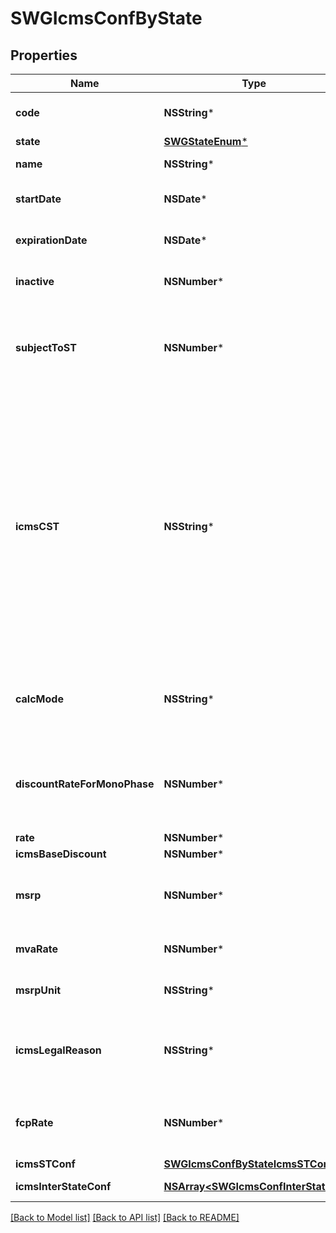 # SWGIcmsConfByState

## Properties
Name | Type | Description | Notes
------------ | ------------- | ------------- | -------------
**code** | **NSString*** | Identify the IcmsConfState in namespace | 
**state** | [**SWGStateEnum***](SWGStateEnum.md) |  | 
**name** | **NSString*** | name for this configuration | [optional] 
**startDate** | **NSDate*** | date when this configuration values starts | [optional] 
**expirationDate** | **NSDate*** | date when this configuration values expire | [optional] 
**inactive** | **NSNumber*** | set this configuration to Inactive | [optional] 
**subjectToST** | **NSNumber*** | inform that the item linked to this configuration is subject to ICMS ST on this state | [optional] 
**icmsCST** | **NSString*** | On sales process inform the CST hat the item linked to this configuration is subject to for the own ICMS - &#39;00&#39; # TAXABLE - &#39;20&#39; # TAXABLE WITH BASE DISCOUNT - &#39;40&#39; # EXEMPT - &#39;41&#39; # NOT TAXABLE - &#39;50&#39; # SUSPENDED  | [optional] 
**calcMode** | **NSString*** | how this ICMS will be calculed for itens linked to this configuration | [optional] 
**discountRateForMonoPhase** | **NSNumber*** | discount if the item is subject to monophase PIS/COFINS for transactions inside state | [optional] 
**rate** | **NSNumber*** | ICMS rate | [optional] 
**icmsBaseDiscount** | **NSNumber*** | ICMS rate | [optional] 
**msrp** | **NSNumber*** | SRP or MMSRP amount base for this icms configuration | [optional] 
**mvaRate** | **NSNumber*** | ICMS mva rate to define calc base | [optional] 
**msrpUnit** | **NSString*** | unit used to SRP amount value | [optional] 
**icmsLegalReason** | **NSString*** | Code for the ICM legal reason, this message will be placed on invoice. | [optional] 
**fcpRate** | **NSNumber*** | Fundo de Combate à pobreza / Fund Against Poverty | [optional] 
**icmsSTConf** | [**SWGIcmsConfByStateIcmsSTConf***](SWGIcmsConfByStateIcmsSTConf.md) |  | [optional] 
**icmsInterStateConf** | [**NSArray&lt;SWGIcmsConfInterState&gt;***](SWGIcmsConfInterState.md) | the map key is state code | [optional] 

[[Back to Model list]](../README.md#documentation-for-models) [[Back to API list]](../README.md#documentation-for-api-endpoints) [[Back to README]](../README.md)


